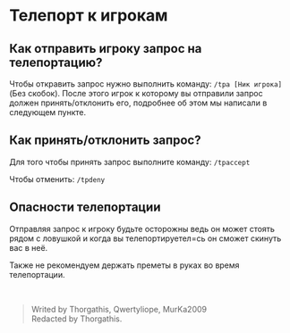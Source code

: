 # Телепорт к игрокам

## Как отправить игроку запрос на телепортацию?

Чтобы откравить запрос нужно выполнить команду: ```/tpa [Ник игрока]```(Без скобок). После этого игрок к которому вы отправили запрос должен принять/отклонить его, подробнее об этом мы написали в следующем пункте.

## Как принять/отклонить запрос?

Для того чтобы принять запрос выполните команду: ```/tpaccept```

Чтобы отменить: ```/tpdeny```

## Опасности телепортации

Отправляя запрос к игроку будьте осторожны ведь он может стоять рядом с ловушкой и когда вы телепортируетел=сь он сможет скинуть вас в неё.

Также не рекомендуем держать преметы в руках во время телепортации.

<br>

> Writed by Thorgathis, Qwertyliope, MurKa2009 <br>
> Redacted by Thorgathis.
